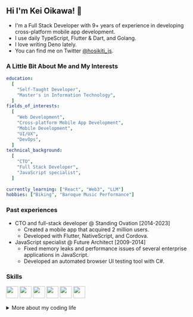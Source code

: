 ## Hi I'm Kei Oikawa! 👋

- I'm a Full Stack Developer with 9+ years of experience in developing cross-platform mobile app development.
- I use daily TypeScript, Flutter & Dart, and Golang.
- I love writing Deno lately.
- You can find me on Twitter [@hosikiti_js](https://twitter.com/hosikiti_js).

### A Little Bit About Me and My Interests

```yaml
education:
  [
    "Self-Taught Developer",
    "Master's in Information Technology",
  ]
fields_of_interests:
  [
    "Web Development",
    "Cross-platform Mobile App Development",
    "Mobile Development",
    "UI/UX",
    "DevOps",
  ]
technical_background:
  [
    "CTO",
    "Full Stack Developer",
    "JavaScript specialist",
  ]
  
currently_learning: ["React", "Web3", "LLM"]
hobbies: ["Biking", "Baroque Music Performance"]
```

### Past experiences

- CTO and full-stack developer @ Standing Ovation [2014-2023]
  - Created a mobile app that acquired 2 million users.
  - Developed with Flutter, NativeScript, and Cordova.
- JavaScript specialist @ Future Architect [2009-2014]
  - Fixed memory leaks and performance issues of several enterprise applications in JavaScript.
  - Developed an automated browser UI testing tool with C#.

### Skills

<p float="left">
<img height="32" width="32" src="https://cdn.simpleicons.org/typescript" />
<img height="32" width="32" src="https://cdn.simpleicons.org/go" />
<img height="32" width="32" src="https://cdn.simpleicons.org/flutter" />
<img height="32" width="32" src="https://cdn.simpleicons.org/vuedotjs" />
<img height="32" width="32" src="https://cdn.simpleicons.org/svelte" />
<img height="32" width="32" src="https://cdn.simpleicons.org/nativescript" />
</p>

<details>
<summary>More about my coding life</summary>
<br />

![Top Langs](https://github-readme-stats.vercel.app/api/top-langs/?username=hosikiti&layout=compact&hide=css,HTML)
</details>

